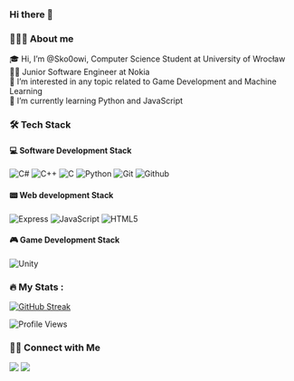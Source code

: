 ### Hi there 👋

### 👨🏻‍💻 About me
🎓 Hi, I’m @Sko0owi, Computer Science Student at University of Wrocław <br/>
👨‍💻 Junior Software Engineer at Nokia <br/>
🤖 I’m interested in any topic related to Game Development and Machine Learning<br/>
🌱 I’m currently learning Python and JavaScript

### :hammer_and_wrench: Tech Stack

#### 💻 Software Development Stack
![C#](https://img.shields.io/badge/C%23-058e0c?&logo=c-sharp&logoColor=white&style=for-the-badge)
![C++](https://img.shields.io/badge/C++-%2300599C.svg?&logo=c%2B%2B&logoColor=white&style=for-the-badge)
![C](https://img.shields.io/badge/C-%2300599C.svg?&logo=c&logoColor=white&style=for-the-badge)
![Python](https://img.shields.io/badge/-Python-3776AB?&logo=python&logoColor=white&style=for-the-badge)
![Git](https://img.shields.io/badge/GIT-E44C30?&logo=git&logoColor=white&style=for-the-badge)
![Github](https://img.shields.io/badge/github-171515?&logo=github&logoColor=white&style=for-the-badge)

#### 📟 Web development Stack
![Express](https://img.shields.io/badge/-Express-000000?&logo=express&logoColor=white&style=for-the-badge)
![JavaScript](https://img.shields.io/badge/-JavaScript-F7DF1E?&logo=javascript&logoColor=white&style=for-the-badge)
![HTML5](https://img.shields.io/badge/html5-%23E34F26.svg?&logo=html5&logoColor=white&style=for-the-badge)

#### 🎮 Game Development Stack
![Unity](https://img.shields.io/badge/unity-%23000000.svg?style=for-the-badge&logo=unity&logoColor=white)

### :fire: My Stats :

[![GitHub Streak](http://github-readme-streak-stats.herokuapp.com?user=Sko0owi&theme=dark&background=0d1117)](https://git.io/streak-stats)

![Profile Views](https://komarev.com/ghpvc/?username=Kabanosk)

### 🤝🏻 Connect with Me
<a href="mailto:dawid.skowronek24@gmail.com"><img src="https://img.shields.io/badge/dawid.skowronek24@gmail-b23e2f?logo=gmail&logoColor=white"></a>
<a href="https://www.linkedin.com/in/dawid-skowronek-5b9a40212/"><img src="https://img.shields.io/badge/Dawid Skowronek-blue?logo=linkedin&logoColor=white"></a>

